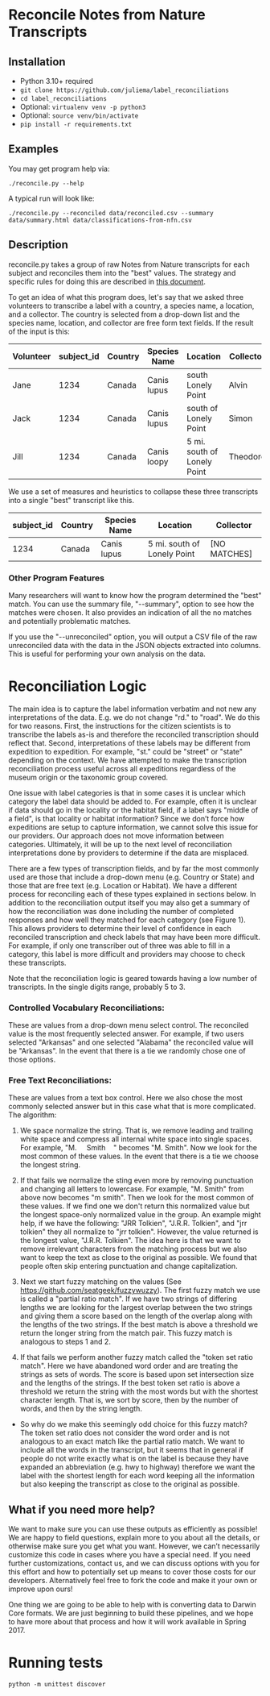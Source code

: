 # Reconcile Notes from Nature Transcripts

## Installation

- Python 3.10+ required
- `git clone https://github.com/juliema/label_reconciliations`
- `cd label_reconciliations`
- Optional: `virtualenv venv -p python3`
- Optional: `source venv/bin/activate`
- `pip install -r requirements.txt`

## Examples

You may get program help via:
```
./reconcile.py --help
```

A typical run will look like:
```
./reconcile.py --reconciled data/reconciled.csv --summary data/summary.html data/classifications-from-nfn.csv
```

## Description

reconcile.py takes a group of raw Notes from Nature transcripts for each subject and reconciles them into the "best" values. The strategy and specific rules for doing this are described in [this document](https://docs.google.com/document/d/1DqhWNsy9UAEgkRnIU7VHrdQL4oQzIm2pjrPULGKK21M/edit#heading=h.967a32z3bwbb).

To get an idea of what this program does, let's say that we asked three volunteers to transcribe a label with a country, a species name, a location, and a collector. The country is selected from a drop-down list and the species name, location, and collector are free form text fields. If the result of the input is this:

Volunteer | subject_id | Country | Species Name | Location | Collector
--------- | ---------- | ------- | ------------ | -------- | ---------
Jane | 1234 | Canada | Canis lupus | south Lonely Point | Alvin
Jack | 1234 | Canada | Canis lupus | south of Lonely Point | Simon
Jill | 1234 | Canada | Canis loopy | 5 mi. south of Lonely Point| Theodore

We use a set of measures and heuristics to collapse these three transcripts into a single "best" transcript like this.

subject_id | Country | Species Name | Location | Collector
---------- | ------- | ------------ | -------- | ---------
1234 | Canada | Canis lupus | 5 mi. south of Lonely Point | [NO MATCHES]

### Other Program Features

Many researchers will want to know how the program determined the "best" match. You can use the summary file, "--summary", option to see how the matches were chosen. It also provides an indication of all the no matches and potentially problematic matches.

If you use the "--unreconciled" option, you will output a CSV file of the raw unreconciled data with the data in the JSON objects extracted into columns. This is useful for performing your own analysis on the data.

# Reconciliation Logic

The main idea is to capture the label information verbatim and not new any interpretations of the data. E.g. we do not change "rd." to "road". We do this for two reasons. First, the instructions for the citizen scientists is to transcribe the labels as-is and therefore the reconciled transcription should reflect that. Second, interpretations of these labels may be different from expedition to expedition. For example, "st." could be "street" or "state" depending on the context. We have attempted to make the transcription reconciliation process useful across all expeditions regardless of the museum origin or the taxonomic group covered.

One issue with label categories is that in some cases it is unclear which category the label data should be added to. For example, often it is unclear if data should go in the locality or the habitat field, if a label says "middle of a field", is that locality or habitat information?  Since we don’t force how expeditions are setup to capture information, we cannot solve this issue for our providers. Our approach does not move information between categories. Ultimately, it will be up to the next level of reconciliation interpretations done by providers to determine if the data are misplaced.

There are a few types of transcription fields, and by far the most commonly used are those that include a drop-down menu (e.g. Country or State) and those that are free text (e.g. Location or Habitat). We have a different process for reconciling each of these types explained in sections below. In addition to the reconciliation output itself you may also get a summary of how the reconciliation was done including the number of completed responses and how well they matched for each category (see Figure 1). This allows providers to determine their level of confidence in each reconciled transcription and check labels that may have been more difficult. For example, if only one transcriber out of three was able to fill in a category, this label is more difficult and providers may choose to check these transcripts.

Note that the reconciliation logic is geared towards having a low number of transcripts. In the single digits range, probably 5 to 3.

### Controlled Vocabulary Reconciliations:

These are values from a drop-down menu select control. The reconciled value is the most frequently selected answer. For example, if two users selected "Arkansas" and one selected "Alabama" the reconciled value will be "Arkansas". In the event that there is a tie we randomly chose one of those options.

### Free Text Reconciliations:

These are values from a text box control. Here we also chose the most commonly selected answer but in this case what that is more complicated. The algorithm:

1. We space normalize the string. That is, we remove leading and trailing white space and compress all internal white space into single spaces. For example, "M.&nbsp;&nbsp;&nbsp;&nbsp;&nbsp;Smith&nbsp;&nbsp;&nbsp;&nbsp;" becomes "M. Smith". Now we look for the most common of these values. In the event that there is a tie we choose the longest string.

1. If that fails we normalize the sting even more by removing punctuation and changing all letters to lowercase. For example, "M. Smith" from above now becomes "m smith". Then we look for the most common of these values. If we find one we don't return this normalized value but the longest space-only normalized value in the group. An example might help, if we have the following: "JRR Tolkien", "J.R.R. Tolkien", and "jrr tolkien" they all normalize to "jrr tolkien". However, the value returned is the longest value, "J.R.R. Tolkien". The idea here is that we want to remove irrelevant characters from the matching process but we also want to keep the text as close to the original as possible. We found that people often skip entering punctuation and change capitalization.

1. Next we start fuzzy matching on the values (See https://github.com/seatgeek/fuzzywuzzy). The first fuzzy match we use is called a "partial ratio match". If we have two strings of differing lengths we are looking for the largest overlap between the two strings and giving them a score based on the length of the overlap along with the lengths of the two strings. If the best match is above a threshold we return the longer string from the match pair. This fuzzy match is analogous to steps 1 and 2.

1. If that fails we perform another fuzzy match called the "token set ratio match". Here we have abandoned word order and are treating the strings as sets of words. The score is based upon set intersection size and the lengths of the strings. If the best token set ratio is above a threshold we return the string with the most words but with the shortest character length. That is, we sort by score, then by the number of words, and then by the string length.

  - So why do we make this seemingly odd choice for this fuzzy match? The token set ratio does not consider the word order and is not analogous to an exact match like the partial ratio match. We want to include all the words in the transcript, but it seems that in general if people do not write exactly what is on the label is because they have expanded an abbreviation (e.g. hwy to highway) therefore we want the label with the shortest length for each word keeping all the information but also keeping the transcript as close to the original as possible.

## What if you need more help?

We want to make sure you can use these outputs as efficiently as possible!  We are happy to field questions, explain more to you about all the details, or otherwise make sure you get what you want.  However, we can’t necessarily customize this code in cases where you have a special need.  If you need further customizations, contact us, and we can discuss options with you for this effort and how to potentially set up means to cover those costs for our developers.  Alternatively feel free to fork the code and make it your own or improve upon ours!

One thing we are going to be able to help with is converting data to Darwin Core formats.  We are just beginning to build these pipelines, and we hope to have more about that process and how it will work available in Spring 2017.

# Running tests

```shell
python -m unittest discover
```
